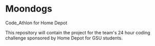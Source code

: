 # Moondogs
Code_Athlon for Home Depot

This repository will contain the project for the team's 24 hour coding challenge sponsored by Home Depot for GSU students.
